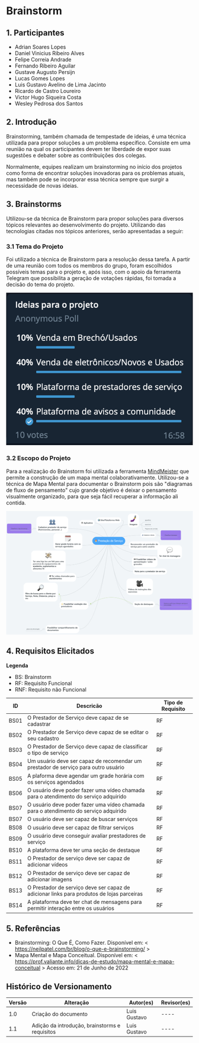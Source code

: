 # Brainstorm

## 1. Participantes

* Adrian Soares Lopes
* Daniel Vinicius Ribeiro Alves
* Felipe Correia Andrade
* Fernando Ribeiro Aguilar
* Gustave Augusto Persijn
* Lucas Gomes Lopes
* Luis Gustavo Avelino de Lima Jacinto
* Ricardo de Castro Loureiro
* Victor Hugo Siqueira Costa
* Wesley Pedrosa dos Santos 

## 2. Introdução

Brainstorming, também chamada de tempestade de ideias, é uma técnica utilizada para propor soluções a um problema específico. Consiste em uma reunião na qual os participantes devem ter liberdade de expor suas sugestões e debater sobre as contribuições dos colegas.

Normalmente, equipes realizam um brainstorming no início dos projetos como forma de encontrar soluções inovadoras para os problemas atuais, mas também pode se incorporar essa técnica sempre que surgir a necessidade de novas ideias.

## 3. Brainstorms

Utilizou-se da técnica de Brainstorm para propor soluções para diversos tópicos relevantes ao desenvolvimento do projeto. Utilizando das tecnologias citadas nos tópicos anteriores, serão apresentadas a seguir:

### 3.1 Tema do Projeto

Foi utilizado a técnica de Brainstorm para a resolução dessa tarefa. A partir de uma reunião com todos os membros do grupo, foram escolhidos possíveis temas para o projeto e, após isso, com o apoio da ferramenta Telegram que possibilita a geração de votações rápidas, foi tomada a decisão do tema do projeto.

![alt text](./.././../../../../assets/brainstorm/telegram.png)

### 3.2 Escopo do Projeto

Para a realização do Brainstorm foi utilizada a ferramenta [MindMeister](https://www.mindmeister.com/) que permite a construção de um mapa mental colaborativamente. Utilizou-se a técnica de Mapa Mental para documentar o Brainstorm pois são "diagramas de fluxo de pensamento" cujo grande objetivo é deixar o pensamento visualmente organizado, para que seja fácil recuperar a informação ali contida.

![alt text](./.././../../../../assets/\brainstorm/mindmeister.png)

## 4. Requisitos Elicitados

**Legenda**
* BS: Brainstorm
* RF: Requisito Funcional
* RNF: Requisito não Funcional

ID | Descricão | Tipo de Requisito | 
---- | ---- | ----
BS01 | O Prestador de Serviço deve capaz de se cadastrar | RF
BS02 | O Prestador de Serviço deve capaz de se editar o seu cadastro | RF
BS03 | O Prestador de Serviço deve capaz de classificar o tipo de serviço | RF
BS04 | Um usuário deve ser capaz de recomendar um prestador de serviço para outro usuário | RF
BS05 | A plaforma deve agendar um grade horária com os serviços agendados | RF
BS06 | O usuário deve poder fazer uma vídeo chamada para o atendimento do serviço adquirido | RF
BS07 | O usuário deve poder fazer uma vídeo chamada para o atendimento do serviço adquirido | RF
BS07 | O usuário deve ser capaz de buscar serviços | RF
BS08 | O usuário deve ser capaz de filtrar serviços | RF
BS09 | O usuário deve conseguir avaliar prestadores de serviço | RF
BS10 | A plataforma deve ter uma seção de destaque | RF
BS11 | O Prestador de serviço deve ser capaz de adicionar vídeos | RF
BS12 | O Prestador de serviço deve ser capaz de adicionar imagens | RF
BS13 | O Prestador de serviço deve ser capaz de adicionar links para produtos de lojas parceiras | RF
BS14 | A plataforma deve ter chat de mensagens para permitir interação entre os usuários | RF

## 5. Referências
* Brainstorming: O Que É, Como Fazer. Disponível em: < https://neilpatel.com/br/blog/o-que-e-brainstorming/ >
* Mapa Mental e Mapa Conceitual. Disponível em: < https://prof.valiante.info/dicas-de-estudo/mapa-mental-e-mapa-conceitual > Acesso em: 21 de Junho de 2022

## Histórico de Versionamento

Versão |       Alteração       |    Autor(es)   |    Revisor(es) 
---- | ---- | ---- | ---- 
1.0 | Criação do documento | Luis Gustavo |  ---- 
1.1 | Adição da introdução, brainstorms e requisitos | Luis Gustavo |  ---- 